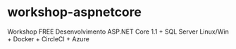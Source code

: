 # workshop-aspnetcore
 Workshop FREE Desenvolvimento ASP.NET Core 1.1 + SQL Server Linux/Win + Docker + CircleCI + Azure
